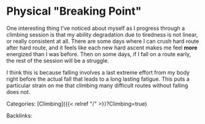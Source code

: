 # Physical "Breaking Point"

One interesting thing I've noticed about myself as I progress through a
climbing session is that my ability degradation due to tiredness is not linear,
or really consistent at all.  There are some days where I can crush hard route
after hard route, and it feels like each new hard ascent makes me feel **more**
energized than I was before.  Then on some days, if I fall on a route early,
the rest of the session will be a struggle.

I think this is because falling involves a last extreme effort from my body
right before the actual fall that leads to a long lasting fatigue. This puts a
particular strain on me that climbing many difficult routes without falling
does not.










Categories: [Climbing]({{< relref "/" >}}?Climbing=true)

Backlinks: 